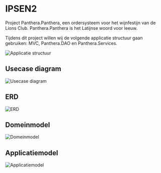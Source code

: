 # IPSEN2
Project Panthera.Panthera, een ordersysteem voor het wijnfestijn van de Lions Club. Panthera.Panthera is het Latijnse woord voor leeuw.

Tijdens dit project willen wij de volgende applicatie structuur gaan gebruiken: MVC, Panthera.DAO en Panthera.Services.

![Applicatie structuur](https://www.dropbox.com/s/f3mrd5j1sl9qy3s/DAOModel.JPG?dl=1)

## Usecase diagram  
![Usecase diagram](https://www.dropbox.com/s/7fk0twahyy3isdz/usecasev0.2.png?dl=1)

## ERD
![ERD](https://www.dropbox.com/s/9865z99tks0p5jv/erd-v0.3.png?dl=1)

## Domeinmodel
![Domeinmodel](https://www.dropbox.com/s/rz546a32v9jvamb/DomeinModel.jpg?dl=1)

## Applicatiemodel
![Applicatiemodel](https://www.dropbox.com/s/rf6q8kofec5ujpj/ApplicatieModel1.2.jpg?dl=1)
